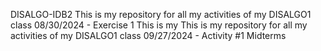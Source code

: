 DISALGO-IDB2
This is my repository for all my activities of my DISALGO1 class
08/30/2024 - Exercise 1
This is my This is my repository for all my activities of my DISALGO1 class
09/27/2024 - Activity #1 Midterms
